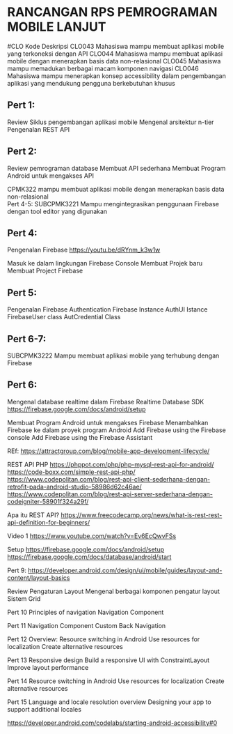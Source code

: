 # RANCANGAN RPS PEMROGRAMAN MOBILE LANJUT
#CLO
Kode	Deskripsi
CLO043	Mahasiswa mampu membuat aplikasi mobile yang terkoneksi dengan API
CLO044	Mahasiswa mampu membuat aplikasi mobile dengan menerapkan basis data non-relasional
CLO045	Mahasiswa mampu memadukan berbagai macam komponen navigasi
CLO046	Mahasiswa mampu menerapkan konsep accessibility dalam pengembangan aplikasi yang mendukung pengguna berkebutuhan khusus

## Pert 1:
Review Siklus pengembangan aplikasi mobile 
Mengenal arsitektur n-tier
Pengenalan REST API

## Pert 2:
Review pemrograman database
Membuat API sederhana
Membuat Program Android untuk mengakses API 


CPMK322	 mampu membuat aplikasi mobile dengan menerapkan basis data non-relasional	
Pert 4-5:
SUBCPMK3221	Mampu mengintegrasikan penggunaan Firebase dengan tool editor yang digunakan
## Pert 4:
Pengenalan Firebase
https://youtu.be/dRYnm_k3w1w

Masuk ke dalam lingkungan Firebase Console
Membuat Projek baru
Membuat Project Firebase

## Pert 5:
Pengenalan Firebase Authentication
Firebase Instance
AuthUI Istance
FirebaseUser class
AutCredential Class


## Pert 6-7:
SUBCPMK3222	Mampu membuat aplikasi mobile yang terhubung dengan Firebase

## Pert 6:
Mengenal database realtime dalam Firebase
Realtime Database SDK
https://firebase.google.com/docs/android/setup


Membuat Program Android untuk mengakses Firebase
Menambahkan Firebase ke dalam proyek program Android
Add Firebase using the Firebase console
Add Firebase using the Firebase Assistant

REf: 
https://attractgroup.com/blog/mobile-app-development-lifecycle/

REST API PHP
https://phppot.com/php/php-mysql-rest-api-for-android/
https://code-boxx.com/simple-rest-api-php/
https://www.codepolitan.com/blog/rest-api-client-sederhana-dengan-retrofit-pada-android-studio-58986d62c46ae/
https://www.codepolitan.com/blog/rest-api-server-sederhana-dengan-codeigniter-58901f324a29f/

Apa itu REST API?
https://www.freecodecamp.org/news/what-is-rest-rest-api-definition-for-beginners/

Video 1
https://www.youtube.com/watch?v=Ev6EcQwvFSs

Setup
https://firebase.google.com/docs/android/setup
https://firebase.google.com/docs/database/android/start

Pert 9:
https://developer.android.com/design/ui/mobile/guides/layout-and-content/layout-basics

Review Pengaturan Layout
Mengenal berbagai komponen pengatur layout
Sistem Grid

Pert 10
Principles of navigation
Navigation Component

Pert 11
Navigation Component
Custom Back Navigation

Pert 12
Overview: Resource switching in Android
Use resources for localization
Create alternative resources

Pert 13
Responsive design
Build a responsive UI with ConstraintLayout 
Improve layout performance

Pert 14
Resource switching in Android
Use resources for localization
Create alternative resources

Pert 15
Language and locale resolution overview
Designing your app to support additional locales

https://developer.android.com/codelabs/starting-android-accessibility#0
